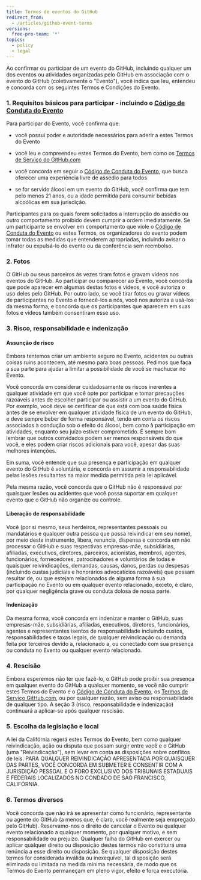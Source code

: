 ```yaml
---
title: Termos de eventos do GitHub
redirect_from:
  - /articles/github-event-terms
versions:
  free-pro-team: '*'
topics:
  - policy
  - legal
---
```


Ao confirmar ou participar de um evento do GitHub, incluindo qualquer um dos eventos ou atividades organizadas pelo GitHub em associação com o evento do GitHub (coletivamente o "Evento"), você indica que leu, entendeu e concorda com os seguintes Termos e Condições do Evento.

### 1. Requisitos básicos para participar - incluindo o [Código de Conduta do Evento](/articles/github-event-code-of-conduct)

Para participar do Evento, você confirma que:

- você possui poder e autoridade necessários para aderir a estes Termos do Evento

- você leu e compreendeu estes Termos do Evento, bem como os [Termos de Serviço do GitHub.com](/articles/github-terms-of-service/)

- você concorda em seguir o [Código de Conduta do Evento](/articles/github-event-code-of-conduct), que busca oferecer uma experiência livre de assédio para todos

- se for servido álcool em um evento do GitHub, você confirma que tem pelo menos 21 anos, ou a idade permitida para consumir bebidas alcoólicas em sua jurisdição.

Participantes para os quais forem solicitados a interrupção do assédio ou outro comportamento proibido devem cumprir a ordem imediatamente. Se um participante se envolver em comportamento que viole o [Código de Conduta do Evento](/articles/github-event-code-of-conduct) ou estes Termos, os organizadores do evento podem tomar todas as medidas que entenderem apropriadas, incluindo avisar o infrator ou expulsá-lo do evento ou da conferência sem reembolso.

### 2. Fotos

O GitHub ou seus parceiros às vezes tiram fotos e gravam vídeos nos eventos do GitHub. Ao participar ou comparecer ao Evento, você concorda que pode aparecer em algumas destas fotos e vídeos, e você autoriza o uso deles pelo GitHub. Por outro lado, se você tirar fotos ou gravar vídeos de participantes no Evento e fornecê-los a nós, você nos autoriza a usá-los da mesma forma, e concorda que os participantes que aparecem em suas fotos e vídeos também consentiram esse uso.

### 3. Risco, responsabilidade e indenização

#### Assunção de risco
Embora tentemos criar um ambiente seguro no Evento, acidentes ou outras coisas ruins acontecem, até mesmo para boas pessoas. Pedimos que faça a sua parte para ajudar a limitar a possibilidade de você se machucar no Evento.

Você concorda em considerar cuidadosamente os riscos inerentes a qualquer atividade em que você opte por participar e tomar precauções razoáveis antes de escolher participar ou assistir a um evento do GitHub. Por exemplo, você deve se certificar de que está com boa saúde física antes de se envolver em qualquer atividade física de um evento do GitHub, e deve sempre beber de forma responsável, tendo em conta os riscos associados à condução sob o efeito do álcool, bem como à participação em atividades, enquanto seu juízo estiver comprometido. É sempre bom lembrar que outros convidados podem ser menos responsáveis do que você, e eles podem criar riscos adicionais para você, apesar das suas melhores intenções.

Em suma, você entende que sua presença e participação em qualquer evento do GitHub é voluntária, e concorda em assumir a responsabilidade pelas lesões resultantes na maior medida permitida pela lei aplicável.

Pela mesma razão, você concorda que o GitHub não é responsável por quaisquer lesões ou acidentes que você possa suportar em qualquer evento que o GitHub não organize ou controle.

#### Liberação de responsabilidade
Você (por si mesmo, seus herdeiros, representantes pessoais ou mandatários e qualquer outra pessoa que possa reivindicar em seu nome), por meio deste instrumento, libera, renuncia, dispensa e concorda em não processar o GitHub e suas respectivas empresas-mãe, subsidiárias, afiliadas, executivos, diretores, parceiros, acionistas, membros, agentes, funcionários, fornecedores, patrocinadores e voluntários de todas e quaisquer reivindicações, demandas, causas, danos, perdas ou despesas (incluindo custas judiciais e honorários advocatícios razoáveis) que possam resultar de, ou que estejam relacionados de alguma forma à sua participação no Evento ou em qualquer evento relacionado, exceto, é claro, por qualquer negligência grave ou conduta dolosa de nossa parte.

#### Indenização
Da mesma forma, você concorda em indenizar e manter o GitHub, suas empresas-mãe, subsidiárias, afiliadas, executivos, diretores, funcionários, agentes e representantes isentos de responsabilidade incluindo custos, responsabilidades e taxas legais, de qualquer reivindicação ou demanda feita por terceiros devido a, relacionado a, ou conectado com sua presença ou conduta no Evento ou qualquer evento relacionado.

### 4. Rescisão

Embora esperemos não ter que fazê-lo, o GitHub pode proibir sua presença em qualquer evento do GitHub a qualquer momento, se você não cumprir estes Termos do Evento e o [Código de Conduta do Evento](/articles/github-event-code-of-conduct), os [Termos de Serviço GitHub.com](/articles/github-terms-of-service/), ou por qualquer razão, sem aviso ou responsabilidade de qualquer tipo. A seção 3 (risco, responsabilidade e indenização) continuará a aplicar-se após qualquer rescisão.

### 5. Escolha da legislação e local

A lei da Califórnia regerá estes Termos do Evento, bem como qualquer reivindicação, ação ou disputa que possam surgir entre você e o GitHub (uma "Reivindicação"), sem levar em conta as disposições sobre conflitos de leis. PARA QUALQUER REIVINDICAÇÃO APRESENTADA POR QUAISQUER DAS PARTES, VOCÊ CONCORDA EM SUBMETER E CONSENTIR COM A JURISDIÇÃO PESSOAL E O FORO EXCLUSIVO DOS TRIBUNAIS ESTADUAIS E FEDERAIS LOCALIZADOS NO CONDADO DE SÃO FRANCISCO, CALIFÓRNIA.

### 6. Termos diversos

Você concorda que não irá se apresentar como funcionário, representante ou agente do GitHub (a menos que, é claro, você realmente seja empregado pelo GitHub). Reservamo-nos o direito de cancelar o Evento ou qualquer evento relacionado a qualquer momento, por qualquer motivo, e sem responsabilidade ou prejuízo. Qualquer falha do GitHub em exercer ou aplicar qualquer direito ou disposição destes termos não constituirá uma renúncia a esse direito ou disposição. Se qualquer disposição destes termos for considerada inválida ou inexequível, tal disposição será eliminada ou limitada na medida mínima necessária, de modo que os Termos do Evento permaneçam em pleno vigor, efeito e força executória.
